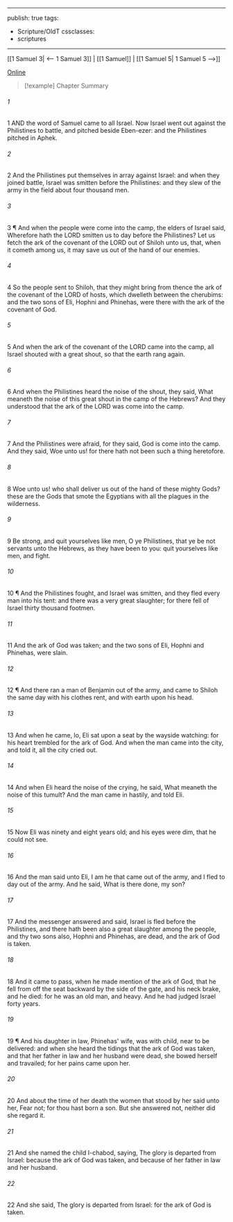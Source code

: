 

---
publish: true
tags:
  - Scripture/OldT
cssclasses:
  - scriptures
---
[[1 Samuel 3| <-- 1 Samuel 3]] | [[1 Samuel]] | [[1 Samuel 5| 1 Samuel 5 -->]]

[Online](https://churchofjesuschrist.org/study/scriptures/ot/1-sam/4?lang=eng)

>[!example] Chapter Summary
>
###### 1
1 AND the word of Samuel came to all Israel.  Now Israel went out against the Philistines to battle, and pitched beside Eben-ezer: and the Philistines pitched in Aphek.
###### 2
2 And the Philistines put themselves in array against Israel: and when they joined battle, Israel was smitten before the Philistines: and they slew of the army in the field about four thousand men.
###### 3
3 ¶ And when the people were come into the camp, the elders of Israel said, Wherefore hath the LORD smitten us to day before the Philistines?  Let us fetch the ark of the covenant of the LORD out of Shiloh unto us, that, when it cometh among us, it may save us out of the hand of our enemies.
###### 4
4 So the people sent to Shiloh, that they might bring from thence the ark of the covenant of the LORD of hosts, which dwelleth between the cherubims: and the two sons of Eli, Hophni and Phinehas, were there with the ark of the covenant of God.
###### 5
5 And when the ark of the covenant of the LORD came into the camp, all Israel shouted with a great shout, so that the earth rang again.
###### 6
6 And when the Philistines heard the noise of the shout, they said, What meaneth the noise of this great shout in the camp of the Hebrews?  And they understood that the ark of the LORD was come into the camp.
###### 7
7 And the Philistines were afraid, for they said, God is come into the camp.  And they said, Woe unto us!  for there hath not been such a thing heretofore.
###### 8
8 Woe unto us!  who shall deliver us out of the hand of these mighty Gods?  these are the Gods that smote the Egyptians with all the plagues in the wilderness.
###### 9
9 Be strong, and quit yourselves like men, O ye Philistines, that ye be not servants unto the Hebrews, as they have been to you: quit yourselves like men, and fight.
###### 10
10 ¶ And the Philistines fought, and Israel was smitten, and they fled every man into his tent: and there was a very great slaughter; for there fell of Israel thirty thousand footmen.
###### 11
11 And the ark of God was taken; and the two sons of Eli, Hophni and Phinehas, were slain.
###### 12
12 ¶ And there ran a man of Benjamin out of the army, and came to Shiloh the same day with his clothes rent, and with earth upon his head.
###### 13
13 And when he came, lo, Eli sat upon a seat by the wayside watching: for his heart trembled for the ark of God.  And when the man came into the city, and told it, all the city cried out.
###### 14
14 And when Eli heard the noise of the crying, he said, What meaneth the noise of this tumult?  And the man came in hastily, and told Eli.
###### 15
15 Now Eli was ninety and eight years old; and his eyes were dim, that he could not see.
###### 16
16 And the man said unto Eli, I am he that came out of the army, and I fled to day out of the army.  And he said, What is there done, my son?
###### 17
17 And the messenger answered and said, Israel is fled before the Philistines, and there hath been also a great slaughter among the people, and thy two sons also, Hophni and Phinehas, are dead, and the ark of God is taken.
###### 18
18 And it came to pass, when he made mention of the ark of God, that he fell from off the seat backward by the side of the gate, and his neck brake, and he died: for he was an old man, and heavy.  And he had judged Israel forty years.
###### 19
19 ¶ And his daughter in law, Phinehas' wife, was with child, near to be delivered: and when she heard the tidings that the ark of God was taken, and that her father in law and her husband were dead, she bowed herself and travailed; for her pains came upon her.
###### 20
20 And about the time of her death the women that stood by her said unto her, Fear not; for thou hast born a son.  But she answered not, neither did she regard it.
###### 21
21 And she named the child I-chabod, saying, The glory is departed from Israel: because the ark of God was taken, and because of her father in law and her husband.
###### 22
22 And she said, The glory is departed from Israel: for the ark of God is taken.



